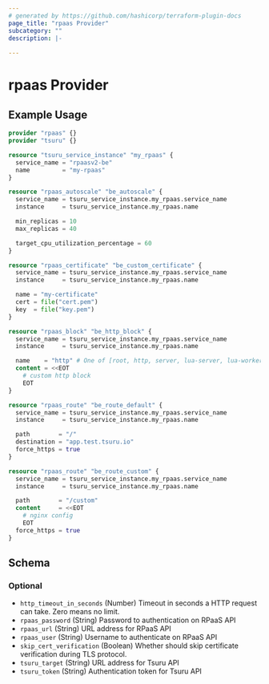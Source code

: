 ```yaml
---
# generated by https://github.com/hashicorp/terraform-plugin-docs
page_title: "rpaas Provider"
subcategory: ""
description: |-
  
---
```


# rpaas Provider



## Example Usage

```terraform
provider "rpaas" {}
provider "tsuru" {}

resource "tsuru_service_instance" "my_rpaas" {
  service_name = "rpaasv2-be"
  name         = "my-rpaas"
}

resource "rpaas_autoscale" "be_autoscale" {
  service_name = tsuru_service_instance.my_rpaas.service_name
  instance     = tsuru_service_instance.my_rpaas.name

  min_replicas = 10
  max_replicas = 40

  target_cpu_utilization_percentage = 60
}

resource "rpaas_certificate" "be_custom_certificate" {
  service_name = tsuru_service_instance.my_rpaas.service_name
  instance     = tsuru_service_instance.my_rpaas.name

  name = "my-certificate"
  cert = file("cert.pem")
  key  = file("key.pem")
}

resource "rpaas_block" "be_http_block" {
  service_name = tsuru_service_instance.my_rpaas.service_name
  instance     = tsuru_service_instance.my_rpaas.name

  name    = "http" # One of [root, http, server, lua-server, lua-worker]
  content = <<EOT
    # custom http block
    EOT
}

resource "rpaas_route" "be_route_default" {
  service_name = tsuru_service_instance.my_rpaas.service_name
  instance     = tsuru_service_instance.my_rpaas.name

  path        = "/"
  destination = "app.test.tsuru.io"
  force_https = true
}

resource "rpaas_route" "be_route_custom" {
  service_name = tsuru_service_instance.my_rpaas.service_name
  instance     = tsuru_service_instance.my_rpaas.name

  path        = "/custom"
  content     = <<EOT
    # nginx config
    EOT
  force_https = true
}
```

<!-- schema generated by tfplugindocs -->
## Schema

### Optional

- `http_timeout_in_seconds` (Number) Timeout in seconds a HTTP request can take. Zero means no limit.
- `rpaas_password` (String) Password to authentication on RPaaS API
- `rpaas_url` (String) URL address for RPaaS API
- `rpaas_user` (String) Username to authenticate on RPaaS API
- `skip_cert_verification` (Boolean) Whether should skip certificate verification during TLS protocol.
- `tsuru_target` (String) URL address for Tsuru API
- `tsuru_token` (String) Authentication token for Tsuru API
